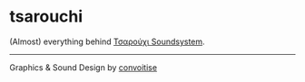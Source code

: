 # tsarouchi
(Almost) everything behind [Τσαρούχι Soundsystem](http://www.tsarouchi.com).
****
Graphics & Sound Design by [convoitise](https://twitter.com/EXconvoitise)
